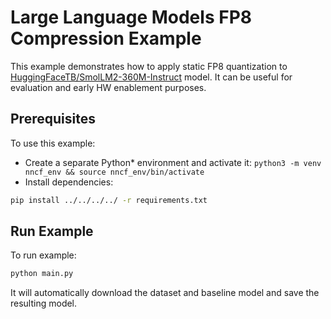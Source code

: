 # Large Language Models FP8 Compression Example

This example demonstrates how to apply static FP8 quantization to [HuggingFaceTB/SmolLM2-360M-Instruct](https://huggingface.co/HuggingFaceTB/SmolLM2-360M-Instruct) model. It can be useful for evaluation and early HW enablement purposes.

## Prerequisites

To use this example:

- Create a separate Python* environment and activate it: `python3 -m venv nncf_env && source nncf_env/bin/activate`
- Install dependencies:

```bash
pip install ../../../../ -r requirements.txt
```

## Run Example

To run example:

```bash
python main.py
```

It will automatically download the dataset and baseline model and save the resulting model.
